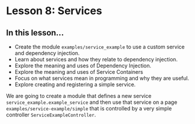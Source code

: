 # Lesson 8: Services

## In this lesson...

*   Create the module `examples/service_example` to use a custom service and dependency injection.
*   Learn about services and how they relate to dependency injection.
*   Explore the meaning and uses of Dependency Injection.
*   Explore the meaning and uses of Service Containers
*   Focus on what services mean in programming and why they are useful.
*   Explore creating and registering a simple service.

We are going to create a module that defines a new service `service_example.example_service` and then use that service on a page `examples/service-example/simple` that is controlled by a very simple controller `ServiceExampleController`.
